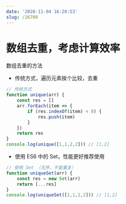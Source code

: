 ```yaml
---
date: '2020-11-04 16:20:53'
slug: /26700
---
```


# 数组去重，考虑计算效率

数组去重的方法

- 传统方式，遍历元素挨个比较，去重

``` js 
// 传统方式
function unique(arr) {
    const res = []
    arr.forEach(item => {
        if (res.indexOf(item) < 0) {
            res.push(item)
        }
    })
    return res
}
console.log(unique([1,1,2,2])) // [1,2]
```

- 使用 ES6 中的 Set，性能更好推荐使用

``` js 
// 使用 Set （无序，不能重复）
function uniqueSet(arr) {
    const res = new Set(arr)
    return [...res]
}
console.log(uniqueSet([1,1,2,2])) // [1,2]
```
 
 
 
 
 
 
 
 
 
 
 
 
 
 
 
 
 
 
 
 
 
 
 
 
 
